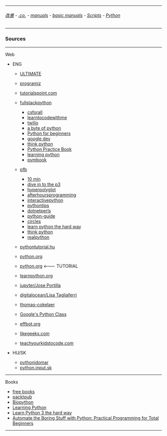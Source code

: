 
---

###### [改善](https://github.com/ttltrk/0C/blob/master/README.MD) - [.co.](https://github.com/ttltrk/PRG/blob/master/CODING.MD) - [manuals](https://github.com/ttltrk/PRG/blob/master/MAN.MD) - [basic manuals](https://github.com/ttltrk/PRG/blob/master/MANUALS.MD) - [Scripts](https://github.com/ttltrk/PRG/blob/master/PY/DOC/SC/SC.MD) - [Python](https://github.com/ttltrk/PRG/blob/master/PY/DOC/OPYM/OPYM.MD)

---

### Sources

---

Web
  
  + ENG
  
    * [ULTIMATE](https://github.com/EbookFoundation/free-programming-books/blob/master/free-programming-books.md#python)
  
    * [programiz](https://www.programiz.com/python-programming#tutorial)
    * [tutorialspoint.com](https://www.tutorialspoint.com/python3/index.htm)
    
    * [fullstackpython](https://www.fullstackpython.com/)
      - [csforall](https://www.cs.hmc.edu/csforall/)
      - [learntocodewithme](https://learntocodewith.me/)
      - [twilio](https://www.twilio.com/blog/tag/python)
      - [a byte of python](https://python.swaroopch.com/)
      - [Python for beginners](http://opentechschool.github.io/python-beginners/en/index.html)
      - [google dev](https://techdevguide.withgoogle.com/)
      - [think python](http://greenteapress.com/thinkpython/html/index.html)
      - [Python Practice Book](https://anandology.com/python-practice-book/index.html)
      - [learning python](http://www.mattmakai.com/learning-python-for-non-developers.html)
      - [pymbook](http://pymbook.readthedocs.io/en/latest/)
    
    * [pfb](http://www.pythonforbeginners.com/)
      - [10 min](https://www.stavros.io/tutorials/python/)
      - [dive in to the p3](http://www.diveintopython3.net/)
      - [hyperpolyglot](http://hyperpolyglot.org/scripting)
      - [afterhoursprogramming](https://www.afterhoursprogramming.com/tutorial/python/python-overview/)
      - [interactivepython](http://interactivepython.org/courselib/static/thinkcspy/toc.html)
      - [pythontips](https://pythontips.com/)
      - [dotnetperls](https://www.dotnetperls.com/python)
      - [python-guide](http://docs.python-guide.org/en/latest/)
      - [circles](https://cscircles.cemc.uwaterloo.ca/)
      - [learn python the hard way](https://learnpythonthehardway.org/book/)
      - [think python](https://en.wikibooks.org/wiki/Think_Python)
      - [realpython](https://realpython.com/)
      
    * [pythontutorial.hu](http://pythontutorial.pergamen.hu/)
      
    * [python.org](https://python.org)
    * [python.org](https://docs.python.org/3/tutorial/index.html) <--- TUTORIAL
    * [learnpython.org](https://www.learnpython.org/)
    * [jupyter/Jose Portilla](http://nbviewer.jupyter.org/github/jmportilla/Complete-Python-Bootcamp/tree/master/)
    * [digitalocean/Lisa Tagliaferri](https://www.digitalocean.com/community/users/ltagliaferri) 
    * [thomas-cokelaer](http://thomas-cokelaer.info/tutorials/python/index.html) 
    * [Google's Python Class](https://developers.google.com/edu/python/) 
    * [effbot.org](http://effbot.org/zone/librarybook-index.htm) 
    * [likegeeks.com](https://likegeeks.com/python-programming-basics/) 
    * [teachyourkidstocode.com](http://teachyourkidstocode.com/) 
  
  + HU/SK
  
    * [pythonidomar](https://pythonidomar.wordpress.com/)
    * [python.input.sk](http://python.input.sk) 
    
---
  
Books

  * [free books](https://pythonbooks.revolunet.com/)
  * [packtpub](https://www.packtpub.com/)
  * [Biopython](http://biopython.org/DIST/docs/tutorial/Tutorial.pdf)
  * [Learning Python](https://books.google.sk/books/about/Learning_Python.html?id=ftA0yk1Z92wC&printsec=frontcover&source=kp_read_button&redir_esc=y#v=onepage&q&f=false)
  * [Learn Python 3 the hard way](https://books.google.sk/books/about/Learn_Python_3_the_Hard_Way.html?id=93YpDwAAQBAJ&printsec=frontcover&source=kp_read_button&redir_esc=y#v=onepage&q&f=false)
  * [Automate the Boring Stuff with Python: Practical Programming for Total Beginners](https://books.google.sk/books/about/Automate_the_Boring_Stuff_with_Python.html?id=UEu0CAAAQBAJ&printsec=frontcover&source=kp_read_button&redir_esc=y#v=onepage&q&f=false)
  
---
